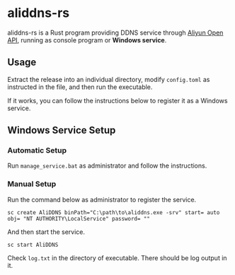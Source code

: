 # aliddns-rs

aliddns-rs is a Rust program providing DDNS service through [Aliyun Open API](https://www.aliyun.com/product/openapiexplorer), running as console program or **Windows service**.

## Usage

Extract the release into an individual directory, modify `config.toml` as instructed in the file, and then run the executable.

If it works, you can follow the instructions below to register it as a Windows service.

## Windows Service Setup

### Automatic Setup

Run `manage_service.bat` as administrator and follow the instructions.

### Manual Setup

Run the command below as administrator to register the service.

`sc create AliDDNS binPath="C:\path\to\aliddns.exe -srv" start= auto obj= "NT AUTHORITY\LocalService" password= ""`

And then start the service.

`sc start AliDDNS`

Check `log.txt` in the directory of executable. There should be log output in it.
